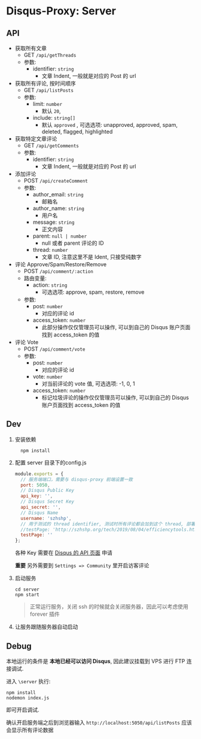 # Disqus-Proxy: Server

## API

* 获取所有文章
  + GET `/api/getThreads` 
  + 参数: 
    - identifier: `string` 
      - 文章 Indent, 一般就是对应的 Post 的 url
* 获取所有评论, 按时间顺序
  + GET `/api/listPosts` 
  + 参数:
    - limit: `number`
      - 默认 `20`, 
    - include: `string[]` 
      - 默认 `approved` , 可选选项: unapproved, approved, spam, deleted, flagged, highlighted
* 获取特定文章评论
  + GET `/api/getComments` 
  + 参数: 
    - identifier: `string` 
      - 文章 Indent, 一般就是对应的 Post 的 url
* 添加评论 
  + POST `/api/createComment` 
  + 参数:
    - author_email: `string` 
      - 邮箱名
    - author_name: `string` 
      - 用户名
    - message: `string` 
      - 正文内容
    - parent: `null | number` 
      - null 或者 parent 评论的 ID
    - thread: `number` 
      - 文章 ID, 注意这里不是 Ident, 只接受纯数字
* 评论 Approve/Spam/Restore/Remove
  + POST `/api/comment/:action`
  + 路由变量:
    - action: `string`
      - 可选选项: approve, spam, restore, remove
  + 参数:
    - post: `number`
      - 对应的评论 id
    - access_token: `number`
      - 此部分操作仅仅管理员可以操作, 可以到自己的 Disqus 账户页面找到 access_token 的值
* 评论 Vote
  + POST `/api/comment/vote`
  + 参数:
    - post: `number`
      - 对应的评论 id
    - vote: `number`
      - 对当前评论的 vote 值, 可选选项: -1, 0, 1
    - access_token: `number`
      - 标记垃圾评论的操作仅仅管理员可以操作, 可以到自己的 Disqus 账户页面找到 access_token 的值
    

## Dev

1. 安装依赖
    ``` 
      npm install
    ```
2. 配置 server 目录下的config.js
    ``` js
    module.exports = {
      // 服务端端口，需要与 disqus-proxy 前端设置一致
      port: 5050, 
      // Disqus Public Key
      api_key: '',
      // Disqus Secret Key
      api_secret: '',
      // Disqus Name
      username: 'szhshp',
      // 用于测试的 thread identifier, 测试时所有评论都会加到这个 thread, 部署的时候一定设为空
      //testPage: 'http://szhshp.org/tech/2019/08/04/efficiencytools.html'
      testPage: ''
    };
    ```
    各种 Key 需要在 [Disqus 的 API 页面](https://disqus.com/api/applications/) 申请

    **重要** 另外需要到 `Settings => Community` 里开启访客评论

3. 启动服务

    ``` 
    cd server
    npm start
    ```

    > 正常运行服务，关闭 ssh 的时候就会关闭服务器，因此可以考虑使用 forever 插件

4. 让服务跟随服务器自动启动  

## Debug

本地运行的条件是 **本地已经可以访问 Disqus**, 因此建议挂载到 VPS 进行 FTP 连接调试.

进入 `\server` 执行:

``` 
npm install
nodemon index.js
```

即可开启调试.

确认开启服务端之后到浏览器输入 `http://localhost:5050/api/listPosts` 应该会显示所有评论数据
